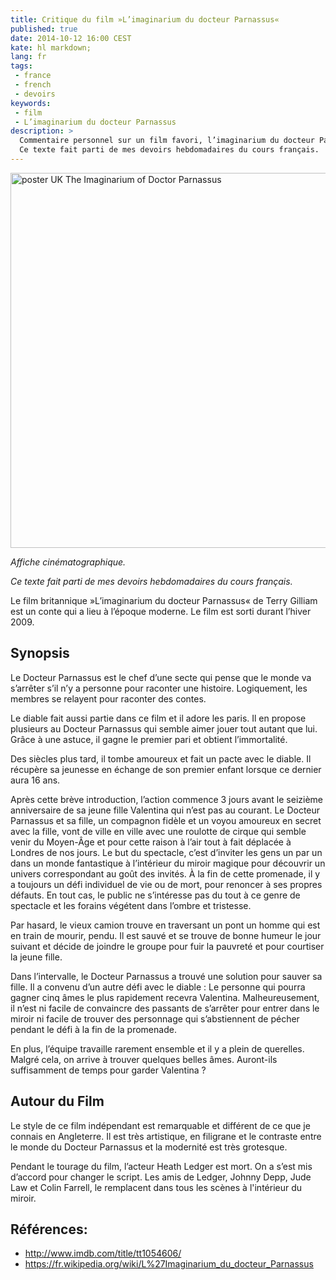 ```yaml
---
title: Critique du film »L’imaginarium du docteur Parnassus«
published: true
date: 2014-10-12 16:00 CEST
kate: hl markdown;
lang: fr
tags:
 - france
 - french
 - devoirs
keywords:
 - film
 - L’imaginarium du docteur Parnassus
description: >
  Commentaire personnel sur un film favori, l’imaginarium du docteur Parnassus.
  Ce texte fait parti de mes devoirs hebdomadaires du cours français.
---
```


<a data-flickr-embed="true"  href="https://www.flickr.com/photos/29745871@N08/3955618071" title="poster UK The Imaginarium of Doctor Parnassus"><img src="https://farm3.staticflickr.com/2588/3955618071_1a96146836_o.jpg" width="800" height="600" alt="poster UK The Imaginarium of Doctor Parnassus"></a>


*Affiche cinématographique.*

*Ce texte fait parti de mes devoirs hebdomadaires du cours français.*

Le film britannique »L’imaginarium du docteur Parnassus« de Terry Gilliam est un conte qui a lieu à l’époque moderne. Le film est sorti durant l’hiver 2009.

## Synopsis

Le Docteur Parnassus est le chef d’une secte qui pense que le monde va s’arrêter s’il n’y a personne pour raconter une histoire. Logiquement, les membres se relayent pour raconter des contes.

Le diable fait aussi partie dans ce film et il adore les paris. Il en propose plusieurs au Docteur Parnassus qui semble aimer jouer tout autant que lui. Grâce à une astuce, il gagne le premier pari et obtient l’immortalité.

Des siècles plus tard, il tombe amoureux et fait un pacte avec le diable. Il récupère sa jeunesse en échange de son premier enfant lorsque ce dernier aura 16 ans.

<!--more-->

Après cette brève introduction, l’action commence 3 jours avant le seizième anniversaire de sa jeune fille Valentina qui n’est pas au courant. Le Docteur Parnassus et sa fille, un compagnon fidèle et un voyou amoureux en secret avec la fille, vont de ville en ville avec une roulotte de cirque qui semble venir du Moyen-Âge et pour cette raison à l’air tout à fait déplacée à Londres de nos jours. Le but du spectacle, c’est d’inviter les gens un par un dans un monde fantastique à l’intérieur du miroir magique pour découvrir un univers correspondant au goût des invités. À la fin de cette promenade, il y a toujours un défi individuel de vie ou de mort, pour renoncer à ses propres défauts. En tout cas, le public ne s’intéresse pas du tout à ce genre de spectacle et les forains végétent dans l’ombre et tristesse.

Par hasard, le vieux camion trouve en traversant un pont un homme qui est en train de mourir, pendu. Il est sauvé et se trouve de bonne humeur le jour suivant et décide de joindre le groupe pour fuir la pauvreté et pour courtiser la jeune fille.

Dans l’intervalle, le Docteur Parnassus a trouvé une solution pour sauver sa fille. Il a convenu d’un autre défi avec le diable : Le personne qui pourra gagner cinq âmes le plus rapidement recevra Valentina. Malheureusement, il n’est ni facile de convaincre des passants de s’arrêter pour entrer dans le miroir ni facile de trouver des personnage qui s’abstiennent de pécher pendant le défi à la fin de la promenade.

En plus, l’équipe travaille rarement ensemble et il y a plein de querelles. Malgré cela, on arrive à trouver quelques belles âmes. Auront-ils suffisamment de temps pour garder Valentina ?

## Autour du Film

Le style de ce film indépendant est remarquable et différent de ce que je connais en Angleterre. Il est très artistique, en filigrane et le contraste entre le monde du Docteur Parnassus et la modernité est très grotesque.

Pendant le tourage du film, l’acteur Heath Ledger est mort. On a s’est mis d’accord pour changer le script. Les amis de Ledger, Johnny Depp, Jude Law et Colin Farrell, le remplacent dans tous les scènes à l'intérieur du miroir.

## Références:
- <http://www.imdb.com/title/tt1054606/>
- <https://fr.wikipedia.org/wiki/L%27Imaginarium_du_docteur_Parnassus>
